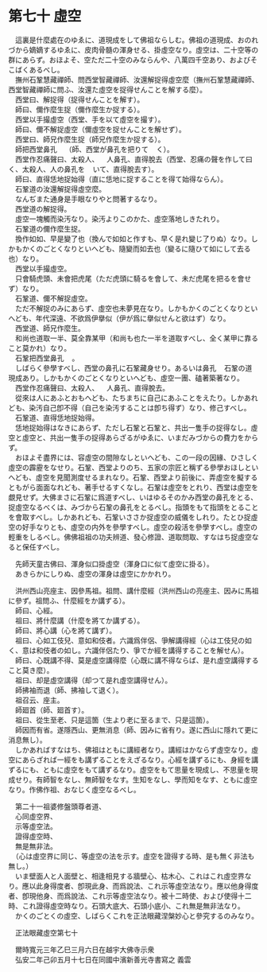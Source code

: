 # 第七十 虛空
　這裏是什麼處在のゆゑに、道現成をして佛祖ならしむ。佛祖の道現成、おのれづから嫡嫡するゆゑに、皮肉骨髓の渾身せる、掛虛空なり。虛空は、二十空等の群にあらず。おほよそ、空ただ二十空のみならんや、八萬四千空あり、およびそこばくあるべし。  
　撫州石鞏慧藏禪師、問西堂智藏禪師、汝還解捉得虛空麼（撫州石鞏慧藏禪師、西堂智藏禪師に問ふ、汝還た虛空を捉得せんことを解する麼）。  
　西堂曰、解捉得（捉得せんことを解す）。  
　師曰、儞作麼生捉（儞作麼生か捉する）。  
　西堂以手撮虛空（西堂、手を以て虛空を撮す）。  
　師曰、儞不解捉虛空（儞虛空を捉せんことを解せず）。  
　西堂曰、師兄作麼生捉（師兄作麼生か捉する）。  
　師把西堂鼻孔<img width="16" height="16" src="_c1Jwc2P.png" border="0">（師、西堂が鼻孔を把りて<img width="16" height="16" src="_c1Jwc2P.png" border="0">く）。  
　西堂作忍痛聲曰、太殺人、<img width="16" height="16" src="_c1Jwc2P.png" border="0">人鼻孔、直得脫去（西堂、忍痛の聲を作して曰く、太殺人、人の鼻孔を<img width="16" height="16" src="_c1Jwc2P.png" border="0">いて、直得脫去す）。  
　師曰、直得恁地捉始得（直に恁地に捉することを得て始得ならん）。  
　石鞏道の汝還解捉得虛空麼。  
　なんぢまた通身是手眼なりやと問著するなり。  
　西堂道の解捉得。  
　虛空一塊觸而染汚なり。染汚よりこのかた、虛空落地しきたれり。  
　石鞏道の儞作麼生捉。  
　換作如如、早是變了也（換んで如如と作すも、早く是れ變じ了りぬ）なり。しかもかくのごとくなりといへども、隨變而如去也（變るに隨ひて如にして去る也）なり。  
　西堂以手撮虛空。  
　只會騎虎頭、未會把虎尾（ただ虎頭に騎るを會して、未だ虎尾を把るを會せず）なり。  
　石鞏道、儞不解捉虛空。  
　ただ不解捉のみにあらず、虛空也未夢見在なり。しかもかくのごとくなりといへども、年代深遠、不欲爲伊擧似（伊が爲に擧似せんと欲はず）なり。  
　西堂道、師兄作麼生。  
　和尚也道取一半、莫全靠某甲（和尚も也た一半を道取すべし、全く某甲に靠ること莫かれ）なり。  
　石鞏把西堂鼻孔<img width="16" height="16" src="_c1Jwc2P.png" border="0">。  
　しばらく參學すべし、西堂の鼻孔に石鞏藏身せり。あるいは鼻孔<img width="16" height="16" src="_c1Jwc2P.png" border="0">石鞏の道現成あり。しかもかくのごとくなりといへども、虛空一團、磕著築著なり。  
　西堂作忍痛聲曰、太殺人、<img width="16" height="16" src="_c1Jwc2P.png" border="0">人鼻孔、直得脫去。  
　從來は人にあふとおもへども、たちまちに自己にあふことをえたり。しかあれども、染汚自己卽不得（自己を染汚することは卽ち得ず）なり、修己すべし。  
　石鞏道、直得恁地捉始得。  
　恁地捉始得はなきにあらず、ただし石鞏と石鞏と、共出一隻手の捉得なし。虛空と虛空と、共出一隻手の捉得あらざるがゆゑに、いまだみづからの費力をからず。  
　おほよそ盡界には、容虛空の間隙なしといへども、この一段の因緣、ひさしく虛空の霹靂をなせり。石鞏、西堂よりのち、五家の宗匠と稱ずる參學おほしといへども、虛空を見聞測度せるまれなり。石鞏、西堂より前後に、弄虛空を擬するともがら面面なれども、著手せるすくなし。石鞏は虛空をとれり、西堂は虛空を覷見せず。大佛まさに石鞏に爲道すべし、いはゆるそのかみ西堂の鼻孔をとる、捉虛空なるべくは、みづから石鞏の鼻孔をとるべし。指頭をもて指頭をとることを會取すべし。しかあれども、石鞏いささか捉虛空の威儀をしれり。たとひ捉虛空の好手なりとも、虛空の内外を參學すべし。虛空の殺活を參學すべし。虛空の輕重をしるべし。佛佛祖祖の功夫辨道、發心修證、道取問取、すなはち捉虛空なると保任すべし。  
  
　先師天童古佛曰、渾身似口掛虛空（渾身口に似て虛空に掛る）。  
　あきらかにしりぬ、虛空の渾身は虛空にかかれり。  
  
　洪州西山亮座主、因參馬祖。祖問、講什麼經（洪州西山の亮座主、因みに馬祖に參ず。祖問ふ、什麼經をか講ずる）。  
　師曰、心經。  
　祖曰、將什麼講（什麼を將てか講ずる）。  
　師曰、將心講（心を將て講ず）。  
　祖曰、心如工伎兒、意如和伎者。六識爲伴侶、爭解講得經（心は工伎兒の如く、意は和伎者の如し。六識伴侶たり、爭でか經を講得することを解せん）。  
　師曰、心既講不得、莫是虛空講得麼（心既に講不得ならば、是れ虛空講得すること莫き麼）。  
　祖曰、却是虛空講得（却つて是れ虛空講得せん）。  
　師拂袖而退（師、拂袖して退く）。  
　祖召云、座主。  
　師廻首（師、廻首す）。  
　祖曰、從生至老、只是這箇（生より老に至るまで、只是這箇）。  
　師因而有省。遂隱西山、更無消息（師、因みに省有り。遂に西山に隱れて更に消息無し）。  
　しかあればすなはち、佛祖はともに講經者なり。講經はかならず虛空なり。虛空にあらざれば一經をも講ずることをえざるなり。心經を講ずるにも、身經を講ずるにも、ともに虛空をもて講ずるなり。虛空をもて思量を現成し、不思量を現成せり。有師智をなし、無師智をなす。生知をなし、學而知をなす、ともに虛空なり。作佛作祖、おなじく虛空なるべし。  
  
　第二十一祖婆修盤頭尊者道、  
　心同虛空界、  
　示等虛空法。  
　證得虛空時、  
　無是無非法。  
　（心は虛空界に同じ、等虛空の法を示す。虛空を證得する時、是も無く非法も無し。）  
　いま壁面人と人面壁と、相逢相見する牆壁心、枯木心、これはこれ虛空界なり。應以此身得度者、卽現此身、而爲說法、これ示等虛空法なり。應以他身得度者、卽現他身、而爲說法、これ示等虛空法なり。被十二時使、および使得十二時、これ證得虛空時なり。石頭大底大、石頭小底小、これ無是無非法なり。  
　かくのごとくの虛空、しばらくこれを正法眼藏涅槃妙心と參究するのみなり。  
  
　正法眼藏虛空第七十  
  
　爾時寬元三年乙巳三月六日在越宇大佛寺示衆  
　弘安二年己卯五月十七日在同國中濱新善光寺書寫之 義雲